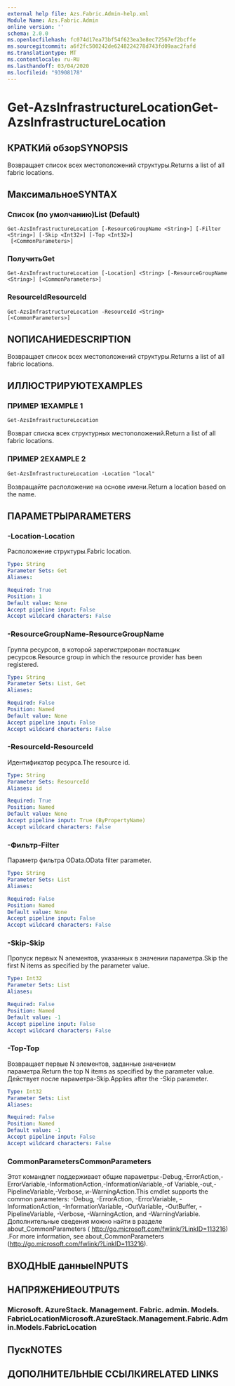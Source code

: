 ```yaml
---
external help file: Azs.Fabric.Admin-help.xml
Module Name: Azs.Fabric.Admin
online version: ''
schema: 2.0.0
ms.openlocfilehash: fc074d17ea73bf54f623ea3e8ec72567ef2bcffe
ms.sourcegitcommit: a6f2fc500242de6248224278d743fd09aac2fafd
ms.translationtype: MT
ms.contentlocale: ru-RU
ms.lasthandoff: 03/04/2020
ms.locfileid: "93908178"
---
```

# <span data-ttu-id="93df2-101">Get-AzsInfrastructureLocation</span><span class="sxs-lookup"><span data-stu-id="93df2-101">Get-AzsInfrastructureLocation</span></span>

## <span data-ttu-id="93df2-102">КРАТКИй обзор</span><span class="sxs-lookup"><span data-stu-id="93df2-102">SYNOPSIS</span></span>
<span data-ttu-id="93df2-103">Возвращает список всех местоположений структуры.</span><span class="sxs-lookup"><span data-stu-id="93df2-103">Returns a list of all fabric locations.</span></span>

## <span data-ttu-id="93df2-104">Максимальное</span><span class="sxs-lookup"><span data-stu-id="93df2-104">SYNTAX</span></span>

### <span data-ttu-id="93df2-105">Список (по умолчанию)</span><span class="sxs-lookup"><span data-stu-id="93df2-105">List (Default)</span></span>
```
Get-AzsInfrastructureLocation [-ResourceGroupName <String>] [-Filter <String>] [-Skip <Int32>] [-Top <Int32>]
 [<CommonParameters>]
```

### <span data-ttu-id="93df2-106">Получить</span><span class="sxs-lookup"><span data-stu-id="93df2-106">Get</span></span>
```
Get-AzsInfrastructureLocation [-Location] <String> [-ResourceGroupName <String>] [<CommonParameters>]
```

### <span data-ttu-id="93df2-107">ResourceId</span><span class="sxs-lookup"><span data-stu-id="93df2-107">ResourceId</span></span>
```
Get-AzsInfrastructureLocation -ResourceId <String> [<CommonParameters>]
```

## <span data-ttu-id="93df2-108">NОПИСАНИЕ</span><span class="sxs-lookup"><span data-stu-id="93df2-108">DESCRIPTION</span></span>
<span data-ttu-id="93df2-109">Возвращает список всех местоположений структуры.</span><span class="sxs-lookup"><span data-stu-id="93df2-109">Returns a list of all fabric locations.</span></span>

## <span data-ttu-id="93df2-110">ИЛЛЮСТРИРУЮТ</span><span class="sxs-lookup"><span data-stu-id="93df2-110">EXAMPLES</span></span>

### <span data-ttu-id="93df2-111">ПРИМЕР 1</span><span class="sxs-lookup"><span data-stu-id="93df2-111">EXAMPLE 1</span></span>
```
Get-AzsInfrastructureLocation
```

<span data-ttu-id="93df2-112">Возврат списка всех структурных местоположений.</span><span class="sxs-lookup"><span data-stu-id="93df2-112">Return a list of all fabric locations.</span></span>

### <span data-ttu-id="93df2-113">ПРИМЕР 2</span><span class="sxs-lookup"><span data-stu-id="93df2-113">EXAMPLE 2</span></span>
```
Get-AzsInfrastructureLocation -Location "local"
```

<span data-ttu-id="93df2-114">Возвращайте расположение на основе имени.</span><span class="sxs-lookup"><span data-stu-id="93df2-114">Return a location based on the name.</span></span>

## <span data-ttu-id="93df2-115">ПАРАМЕТРЫ</span><span class="sxs-lookup"><span data-stu-id="93df2-115">PARAMETERS</span></span>

### <span data-ttu-id="93df2-116">-Location</span><span class="sxs-lookup"><span data-stu-id="93df2-116">-Location</span></span>
<span data-ttu-id="93df2-117">Расположение структуры.</span><span class="sxs-lookup"><span data-stu-id="93df2-117">Fabric location.</span></span>

```yaml
Type: String
Parameter Sets: Get
Aliases:

Required: True
Position: 1
Default value: None
Accept pipeline input: False
Accept wildcard characters: False
```

### <span data-ttu-id="93df2-118">-ResourceGroupName</span><span class="sxs-lookup"><span data-stu-id="93df2-118">-ResourceGroupName</span></span>
<span data-ttu-id="93df2-119">Группа ресурсов, в которой зарегистрирован поставщик ресурсов.</span><span class="sxs-lookup"><span data-stu-id="93df2-119">Resource group in which the resource provider has been registered.</span></span>

```yaml
Type: String
Parameter Sets: List, Get
Aliases:

Required: False
Position: Named
Default value: None
Accept pipeline input: False
Accept wildcard characters: False
```

### <span data-ttu-id="93df2-120">-ResourceId</span><span class="sxs-lookup"><span data-stu-id="93df2-120">-ResourceId</span></span>
<span data-ttu-id="93df2-121">Идентификатор ресурса.</span><span class="sxs-lookup"><span data-stu-id="93df2-121">The resource id.</span></span>

```yaml
Type: String
Parameter Sets: ResourceId
Aliases: id

Required: True
Position: Named
Default value: None
Accept pipeline input: True (ByPropertyName)
Accept wildcard characters: False
```

### <span data-ttu-id="93df2-122">-Фильтр</span><span class="sxs-lookup"><span data-stu-id="93df2-122">-Filter</span></span>
<span data-ttu-id="93df2-123">Параметр фильтра OData.</span><span class="sxs-lookup"><span data-stu-id="93df2-123">OData filter parameter.</span></span>

```yaml
Type: String
Parameter Sets: List
Aliases:

Required: False
Position: Named
Default value: None
Accept pipeline input: False
Accept wildcard characters: False
```

### <span data-ttu-id="93df2-124">-Skip</span><span class="sxs-lookup"><span data-stu-id="93df2-124">-Skip</span></span>
<span data-ttu-id="93df2-125">Пропуск первых N элементов, указанных в значении параметра.</span><span class="sxs-lookup"><span data-stu-id="93df2-125">Skip the first N items as specified by the parameter value.</span></span>

```yaml
Type: Int32
Parameter Sets: List
Aliases:

Required: False
Position: Named
Default value: -1
Accept pipeline input: False
Accept wildcard characters: False
```

### <span data-ttu-id="93df2-126">-Top</span><span class="sxs-lookup"><span data-stu-id="93df2-126">-Top</span></span>
<span data-ttu-id="93df2-127">Возвращает первые N элементов, заданные значением параметра.</span><span class="sxs-lookup"><span data-stu-id="93df2-127">Return the top N items as specified by the parameter value.</span></span>
<span data-ttu-id="93df2-128">Действует после параметра-Skip.</span><span class="sxs-lookup"><span data-stu-id="93df2-128">Applies after the -Skip parameter.</span></span>

```yaml
Type: Int32
Parameter Sets: List
Aliases:

Required: False
Position: Named
Default value: -1
Accept pipeline input: False
Accept wildcard characters: False
```

### <span data-ttu-id="93df2-129">CommonParameters</span><span class="sxs-lookup"><span data-stu-id="93df2-129">CommonParameters</span></span>
<span data-ttu-id="93df2-130">Этот командлет поддерживает общие параметры:-Debug,-ErrorAction,-ErrorVariable,-InformationAction,-InformationVariable,-of Variable,-out,-PipelineVariable,-Verbose, и-WarningAction.</span><span class="sxs-lookup"><span data-stu-id="93df2-130">This cmdlet supports the common parameters: -Debug, -ErrorAction, -ErrorVariable, -InformationAction, -InformationVariable, -OutVariable, -OutBuffer, -PipelineVariable, -Verbose, -WarningAction, and -WarningVariable.</span></span> <span data-ttu-id="93df2-131">Дополнительные сведения можно найти в разделе about_CommonParameters ( http://go.microsoft.com/fwlink/?LinkID=113216) .</span><span class="sxs-lookup"><span data-stu-id="93df2-131">For more information, see about_CommonParameters (http://go.microsoft.com/fwlink/?LinkID=113216).</span></span>

## <span data-ttu-id="93df2-132">ВХОДНЫЕ данные</span><span class="sxs-lookup"><span data-stu-id="93df2-132">INPUTS</span></span>

## <span data-ttu-id="93df2-133">НАПРЯЖЕНИЕ</span><span class="sxs-lookup"><span data-stu-id="93df2-133">OUTPUTS</span></span>

### <span data-ttu-id="93df2-134">Microsoft. AzureStack. Management. Fabric. admin. Models. FabricLocation</span><span class="sxs-lookup"><span data-stu-id="93df2-134">Microsoft.AzureStack.Management.Fabric.Admin.Models.FabricLocation</span></span>

## <span data-ttu-id="93df2-135">Пуск</span><span class="sxs-lookup"><span data-stu-id="93df2-135">NOTES</span></span>

## <span data-ttu-id="93df2-136">ДОПОЛНИТЕЛЬНЫЕ ССЫЛКИ</span><span class="sxs-lookup"><span data-stu-id="93df2-136">RELATED LINKS</span></span>
